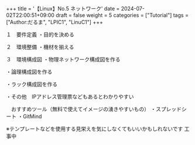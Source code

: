 +++
title = '【Linux】No.5 ネットワーク'
date = 2024-07-02T22:00:51+09:00
draft = false
weight = 5
categories = ["Tutorial"]
tags = ["Author:だるま", "LPIC1", "LinuC1"]
+++

１　要件定義
・目的を決める

２　環境整備
・機材を揃える

３　環境構成図
・物理ネットワーク構成図を作る

・論理構成図を作る

・ラック構成図を作る

・その他　IPアドレス管理票などもあるとわかりやすい

　おすすめツール（無料で使えてイメージの湧きやすいもの）
	・スプレッドシート
	・GitMind

※テンプレートなどを使用する見栄えを気にしなくてもいいかもしれないです
工事中
